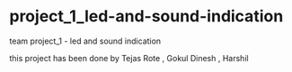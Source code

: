 # project_1_led-and-sound-indication
team project_1 - led and sound indication 

this project has been done by Tejas Rote , Gokul Dinesh , Harshil
